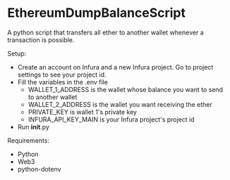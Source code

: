 # EthereumDumpBalanceScript
A python script that transfers all ether to another wallet whenever a transaction is possible.  

Setup:
- Create an account on Infura and a new Infura project. Go to project settings to see your project id. 
- Fill the variables in the .env file
  * WALLET_1_ADDRESS is the wallet whose balance you want to send to another wallet
  * WALLET_2_ADDRESS is the wallet you want receiving the ether
  * PRIVATE_KEY is wallet 1's private key
  * INFURA_API_KEY_MAIN is your Infura project's project id
- Run __init__.py

Requirements:
- Python
- Web3
- python-dotenv
